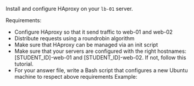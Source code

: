 Install and configure HAproxy on your ```lb-01``` server.

Requirements:

-	Configure HAproxy so that it send traffic to web-01 and web-02
-	Distribute requests using a roundrobin algorithm
-	Make sure that HAproxy can be managed via an init script
-	Make sure that your servers are configured with the right hostnames: [STUDENT_ID]-web-01 and [STUDENT_ID]-web-02. If not, follow this tutorial.
-	For your answer file, write a Bash script that configures a new Ubuntu machine to respect above requirements
Example:
